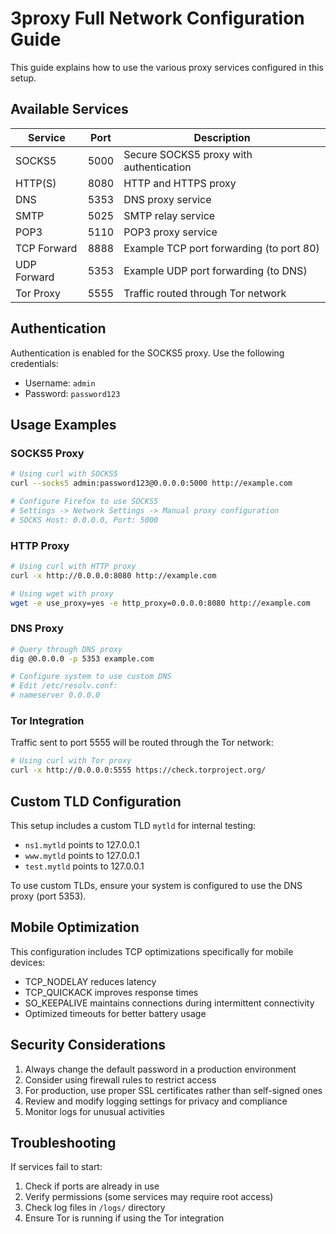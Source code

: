
# 3proxy Full Network Configuration Guide

This guide explains how to use the various proxy services configured in this setup.

## Available Services

| Service | Port | Description |
|---------|------|-------------|
| SOCKS5 | 5000 | Secure SOCKS5 proxy with authentication |
| HTTP(S) | 8080 | HTTP and HTTPS proxy |
| DNS | 5353 | DNS proxy service |
| SMTP | 5025 | SMTP relay service |
| POP3 | 5110 | POP3 proxy service |
| TCP Forward | 8888 | Example TCP port forwarding (to port 80) |
| UDP Forward | 5353 | Example UDP port forwarding (to DNS) |
| Tor Proxy | 5555 | Traffic routed through Tor network |

## Authentication

Authentication is enabled for the SOCKS5 proxy. Use the following credentials:
- Username: `admin`
- Password: `password123`

## Usage Examples

### SOCKS5 Proxy

```bash
# Using curl with SOCKS5
curl --socks5 admin:password123@0.0.0.0:5000 http://example.com

# Configure Firefox to use SOCKS5
# Settings -> Network Settings -> Manual proxy configuration
# SOCKS Host: 0.0.0.0, Port: 5000
```

### HTTP Proxy

```bash
# Using curl with HTTP proxy
curl -x http://0.0.0.0:8080 http://example.com

# Using wget with proxy
wget -e use_proxy=yes -e http_proxy=0.0.0.0:8080 http://example.com
```

### DNS Proxy

```bash
# Query through DNS proxy
dig @0.0.0.0 -p 5353 example.com

# Configure system to use custom DNS
# Edit /etc/resolv.conf:
# nameserver 0.0.0.0
```

### Tor Integration

Traffic sent to port 5555 will be routed through the Tor network:

```bash
# Using curl with Tor proxy
curl -x http://0.0.0.0:5555 https://check.torproject.org/
```

## Custom TLD Configuration

This setup includes a custom TLD `mytld` for internal testing:

- `ns1.mytld` points to 127.0.0.1
- `www.mytld` points to 127.0.0.1
- `test.mytld` points to 127.0.0.1

To use custom TLDs, ensure your system is configured to use the DNS proxy (port 5353).

## Mobile Optimization

This configuration includes TCP optimizations specifically for mobile devices:
- TCP_NODELAY reduces latency
- TCP_QUICKACK improves response times
- SO_KEEPALIVE maintains connections during intermittent connectivity
- Optimized timeouts for better battery usage

## Security Considerations

1. Always change the default password in a production environment
2. Consider using firewall rules to restrict access
3. For production, use proper SSL certificates rather than self-signed ones
4. Review and modify logging settings for privacy and compliance
5. Monitor logs for unusual activities

## Troubleshooting

If services fail to start:
1. Check if ports are already in use
2. Verify permissions (some services may require root access)
3. Check log files in `/logs/` directory
4. Ensure Tor is running if using the Tor integration
